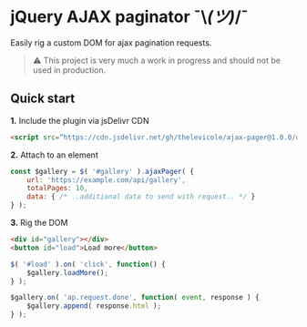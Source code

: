 # jQuery AJAX paginator ¯\\_(ツ)_/¯

Easily rig a custom DOM for ajax pagination requests.

> ⚠️ This project is very much a work in progress and should not be used in production.

## Quick start

**1.** Include the plugin via jsDelivr CDN 
```html
<script src=“https://cdn.jsdelivr.net/gh/thelevicole/ajax-pager@1.0.0/dist/ajax-pager.js”></script>
```
**2.** Attach to an element
```javascript
const $gallery = $( '#gallery' ).ajaxPager( {
    url: 'https://example.com/api/gallery',
    totalPages: 10,
    data: { /* ..additional data to send with request.. */ }
} );
```
**3.** Rig the DOM
```html
<div id="gallery"></div>
<button id="load">Load more</button>
```

```javascript
$( '#load' ).on( 'click', function() {
    $gallery.loadMore();
} );

$gallery.on( 'ap.request.done', function( event, response ) {
    $gallery.append( response.html );
} );
```